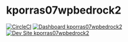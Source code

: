 # kporras07wpbedrock2

[![CircleCI](https://circleci.com/gh/kporras07/kporras07wpbedrock2.svg?style=shield)](https://circleci.com/gh/kporras07/kporras07wpbedrock2)
[![Dashboard kporras07wpbedrock2](https://img.shields.io/badge/dashboard-kporras07wpbedrock2-yellow.svg)](https://dashboard.pantheon.io/sites/4905ff84-d462-4344-bf89-d2f5dcfda32e#dev/code)
[![Dev Site kporras07wpbedrock2](https://img.shields.io/badge/site-kporras07wpbedrock2-blue.svg)](http://dev-kporras07wpbedrock2.pantheonsite.io/)